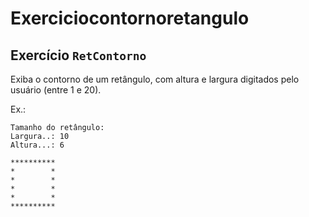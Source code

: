 # Exerciciocontornoretangulo

## Exercício `RetContorno`

Exiba o contorno de um retângulo, com altura e largura digitados pelo usuário (entre 1 e 20).

Ex.:

```
Tamanho do retângulo:
Largura..: 10
Altura...: 6

**********
*        *
*        *
*        *
*        *
**********
```
